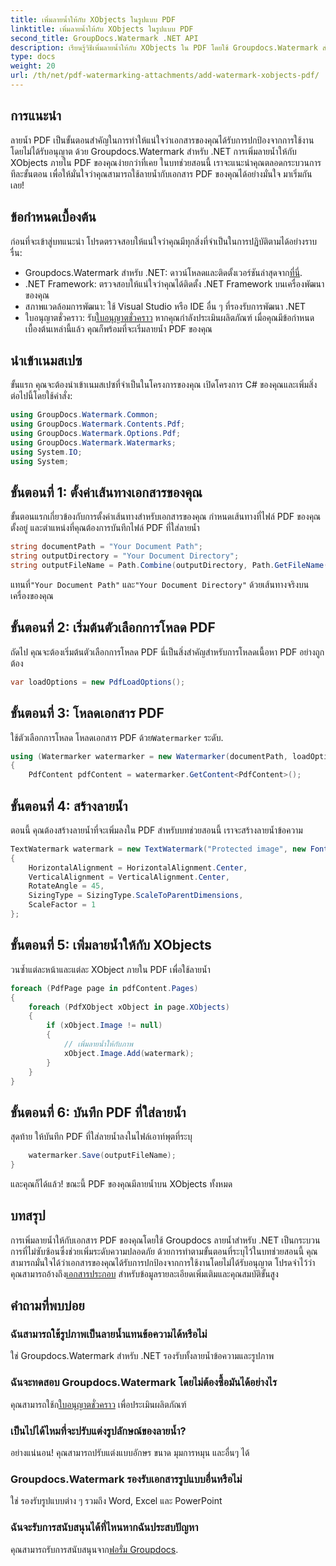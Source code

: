 ```yaml
---
title: เพิ่มลายน้ำให้กับ XObjects ในรูปแบบ PDF
linktitle: เพิ่มลายน้ำให้กับ XObjects ในรูปแบบ PDF
second_title: GroupDocs.Watermark .NET API
description: เรียนรู้วิธีเพิ่มลายน้ำให้กับ XObjects ใน PDF โดยใช้ Groupdocs.Watermark สำหรับ .NET ปฏิบัติตามคำแนะนำทีละขั้นตอนของเราเพื่อการนำไปปฏิบัติที่ง่ายดาย
type: docs
weight: 20
url: /th/net/pdf-watermarking-attachments/add-watermark-xobjects-pdf/
---
```

## การแนะนำ
ลายน้ำ PDF เป็นขั้นตอนสำคัญในการทำให้แน่ใจว่าเอกสารของคุณได้รับการปกป้องจากการใช้งานโดยไม่ได้รับอนุญาต ด้วย Groupdocs.Watermark สำหรับ .NET การเพิ่มลายน้ำให้กับ XObjects ภายใน PDF ของคุณง่ายกว่าที่เคย ในบทช่วยสอนนี้ เราจะแนะนำคุณตลอดกระบวนการทีละขั้นตอน เพื่อให้มั่นใจว่าคุณสามารถใช้ลายน้ำกับเอกสาร PDF ของคุณได้อย่างมั่นใจ มาเริ่มกันเลย!
## ข้อกำหนดเบื้องต้น
ก่อนที่จะเข้าสู่บทแนะนำ โปรดตรวจสอบให้แน่ใจว่าคุณมีทุกสิ่งที่จำเป็นในการปฏิบัติตามได้อย่างราบรื่น:
-  Groupdocs.Watermark สำหรับ .NET: ดาวน์โหลดและติดตั้งเวอร์ชันล่าสุดจาก[ที่นี่](https://releases.groupdocs.com/Watermark/net/).
- .NET Framework: ตรวจสอบให้แน่ใจว่าคุณได้ติดตั้ง .NET Framework บนเครื่องพัฒนาของคุณ
- สภาพแวดล้อมการพัฒนา: ใช้ Visual Studio หรือ IDE อื่น ๆ ที่รองรับการพัฒนา .NET
-  ใบอนุญาตชั่วคราว: รับ[ใบอนุญาตชั่วคราว](https://purchase.groupdocs.com/temporary-license/) หากคุณกำลังประเมินผลิตภัณฑ์
เมื่อคุณมีข้อกำหนดเบื้องต้นเหล่านี้แล้ว คุณก็พร้อมที่จะเริ่มลายน้ำ PDF ของคุณ
## นำเข้าเนมสเปซ
ขั้นแรก คุณจะต้องนำเข้าเนมสเปซที่จำเป็นในโครงการของคุณ เปิดโครงการ C# ของคุณและเพิ่มสิ่งต่อไปนี้โดยใช้คำสั่ง:
```csharp
using GroupDocs.Watermark.Common;
using GroupDocs.Watermark.Contents.Pdf;
using GroupDocs.Watermark.Options.Pdf;
using GroupDocs.Watermark.Watermarks;
using System.IO;
using System;
```
## ขั้นตอนที่ 1: ตั้งค่าเส้นทางเอกสารของคุณ
ขั้นตอนแรกเกี่ยวข้องกับการตั้งค่าเส้นทางสำหรับเอกสารของคุณ กำหนดเส้นทางที่ไฟล์ PDF ของคุณตั้งอยู่ และตำแหน่งที่คุณต้องการบันทึกไฟล์ PDF ที่ใส่ลายน้ำ
```csharp
string documentPath = "Your Document Path";
string outputDirectory = "Your Document Directory";
string outputFileName = Path.Combine(outputDirectory, Path.GetFileName(documentPath));
```
 แทนที่`"Your Document Path"` และ`"Your Document Directory"` ด้วยเส้นทางจริงบนเครื่องของคุณ
## ขั้นตอนที่ 2: เริ่มต้นตัวเลือกการโหลด PDF
ถัดไป คุณจะต้องเริ่มต้นตัวเลือกการโหลด PDF นี่เป็นสิ่งสำคัญสำหรับการโหลดเนื้อหา PDF อย่างถูกต้อง
```csharp
var loadOptions = new PdfLoadOptions();
```
## ขั้นตอนที่ 3: โหลดเอกสาร PDF
ใช้ตัวเลือกการโหลด โหลดเอกสาร PDF ด้วย`Watermarker` ระดับ.
```csharp
using (Watermarker watermarker = new Watermarker(documentPath, loadOptions))
{
    PdfContent pdfContent = watermarker.GetContent<PdfContent>();
```
## ขั้นตอนที่ 4: สร้างลายน้ำ
ตอนนี้ คุณต้องสร้างลายน้ำที่จะเพิ่มลงใน PDF สำหรับบทช่วยสอนนี้ เราจะสร้างลายน้ำข้อความ
```csharp
TextWatermark watermark = new TextWatermark("Protected image", new Font("Arial", 8))
{
    HorizontalAlignment = HorizontalAlignment.Center,
    VerticalAlignment = VerticalAlignment.Center,
    RotateAngle = 45,
    SizingType = SizingType.ScaleToParentDimensions,
    ScaleFactor = 1
};
```
## ขั้นตอนที่ 5: เพิ่มลายน้ำให้กับ XObjects
วนซ้ำแต่ละหน้าและแต่ละ XObject ภายใน PDF เพื่อใช้ลายน้ำ
```csharp
foreach (PdfPage page in pdfContent.Pages)
{
    foreach (PdfXObject xObject in page.XObjects)
    {
        if (xObject.Image != null)
        {
            // เพิ่มลายน้ำให้กับภาพ
            xObject.Image.Add(watermark);
        }
    }
}
```
## ขั้นตอนที่ 6: บันทึก PDF ที่ใส่ลายน้ำ
สุดท้าย ให้บันทึก PDF ที่ใส่ลายน้ำลงในไฟล์เอาท์พุตที่ระบุ
```csharp
    watermarker.Save(outputFileName);
}
```
และคุณก็ได้แล้ว! ขณะนี้ PDF ของคุณมีลายน้ำบน XObjects ทั้งหมด
## บทสรุป
 การเพิ่มลายน้ำให้กับเอกสาร PDF ของคุณโดยใช้ Groupdocs ลายน้ำสำหรับ .NET เป็นกระบวนการที่ไม่ซับซ้อนซึ่งช่วยเพิ่มระดับความปลอดภัย ด้วยการทำตามขั้นตอนที่ระบุไว้ในบทช่วยสอนนี้ คุณสามารถมั่นใจได้ว่าเอกสารของคุณได้รับการปกป้องจากการใช้งานโดยไม่ได้รับอนุญาต โปรดจำไว้ว่า คุณสามารถอ้างถึง[เอกสารประกอบ](https://reference.groupdocs.com/Watermark/net/) สำหรับข้อมูลรายละเอียดเพิ่มเติมและคุณสมบัติขั้นสูง
## คำถามที่พบบ่อย
### ฉันสามารถใช้รูปภาพเป็นลายน้ำแทนข้อความได้หรือไม่
ใช่ Groupdocs.Watermark สำหรับ .NET รองรับทั้งลายน้ำข้อความและรูปภาพ
### ฉันจะทดสอบ Groupdocs.Watermark โดยไม่ต้องซื้อมันได้อย่างไร
 คุณสามารถใช้ก[ใบอนุญาตชั่วคราว](https://purchase.groupdocs.com/temporary-license/) เพื่อประเมินผลิตภัณฑ์
### เป็นไปได้ไหมที่จะปรับแต่งรูปลักษณ์ของลายน้ำ?
อย่างแน่นอน! คุณสามารถปรับแต่งแบบอักษร ขนาด มุมการหมุน และอื่นๆ ได้
### Groupdocs.Watermark รองรับเอกสารรูปแบบอื่นหรือไม่
ใช่ รองรับรูปแบบต่าง ๆ รวมถึง Word, Excel และ PowerPoint
### ฉันจะรับการสนับสนุนได้ที่ไหนหากฉันประสบปัญหา
 คุณสามารถรับการสนับสนุนจาก[ฟอรั่ม Groupdocs](https://forum.groupdocs.com/c/watermark/19).
